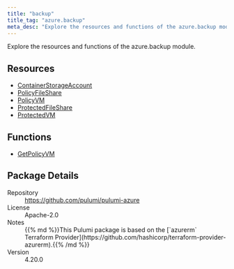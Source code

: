 ```yaml
---
title: "backup"
title_tag: "azure.backup"
meta_desc: "Explore the resources and functions of the azure.backup module."
---
```


<!-- WARNING: this file was generated by Pulumi Docs Generator. -->
<!-- Do not edit by hand unless you're certain you know what you are doing! -->

Explore the resources and functions of the azure.backup module.

<h2 id="resources">Resources</h2>
<ul class="api">
    <li><a href="containerstorageaccount" title="ContainerStorageAccount"><span class="symbol resource"></span>ContainerStorageAccount</a></li>
    <li><a href="policyfileshare" title="PolicyFileShare"><span class="symbol resource"></span>PolicyFileShare</a></li>
    <li><a href="policyvm" title="PolicyVM"><span class="symbol resource"></span>PolicyVM</a></li>
    <li><a href="protectedfileshare" title="ProtectedFileShare"><span class="symbol resource"></span>ProtectedFileShare</a></li>
    <li><a href="protectedvm" title="ProtectedVM"><span class="symbol resource"></span>ProtectedVM</a></li>
</ul>

<h2 id="functions">Functions</h2>
<ul class="api">
    <li><a href="getpolicyvm" title="GetPolicyVM"><span class="symbol function"></span>GetPolicyVM</a></li>
</ul>

<h2 id="package-details">Package Details</h2>
<dl class="package-details">
	<dt>Repository</dt>
	<dd><a href="https://github.com/pulumi/pulumi-azure">https://github.com/pulumi/pulumi-azure</a></dd>
	<dt>License</dt>
	<dd>Apache-2.0</dd>
	<dt>Notes</dt>
	<dd>{{% md %}}This Pulumi package is based on the [`azurerm` Terraform Provider](https://github.com/hashicorp/terraform-provider-azurerm).{{% /md %}}</dd>
	<dt>Version</dt>
	<dd>4.20.0</dd>
</dl>

